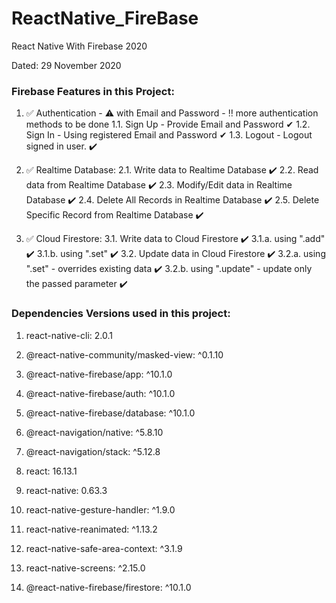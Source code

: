 # ReactNative_FireBase
React Native With Firebase 2020

Dated: 29 November 2020

### Firebase Features in this Project:
1. ✅ Authentication - ⚠️ with Email and Password - ‼️ more authentication methods to be done
  1.1. Sign Up - Provide Email and Password ✔
  1.2. Sign In - Using registered Email and Password ✔
  1.3. Logout - Logout signed in user. ✔️

2. ✅ Realtime Database:
  2.1. Write data to Realtime Database ✔️
  2.2. Read data from Realtime Database ✔️
  2.3. Modify/Edit data in Realtime Database ✔️
  2.4. Delete All Records in Realtime Database ✔️
  2.5. Delete Specific Record from Realtime Database ✔️

3. ✅ Cloud Firestore:
  3.1. Write data to Cloud Firestore ✔️
  3.1.a. using ".add" ✔️
  3.1.b. using ".set" ✔️
  3.2. Update data in Cloud Firestore ✔️
  3.2.a. using ".set" - overrides existing data ✔️
  3.2.b. using ".update" - update only the passed parameter ✔️
    

### Dependencies Versions used in this project:
1. react-native-cli: 2.0.1

2. @react-native-community/masked-view: ^0.1.10
3. @react-native-firebase/app: ^10.1.0
4. @react-native-firebase/auth: ^10.1.0
5. @react-native-firebase/database: ^10.1.0
6. @react-navigation/native: ^5.8.10
7. @react-navigation/stack: ^5.12.8
8. react: 16.13.1
9. react-native: 0.63.3
10. react-native-gesture-handler: ^1.9.0
11. react-native-reanimated: ^1.13.2
12. react-native-safe-area-context: ^3.1.9
13. react-native-screens: ^2.15.0
14. @react-native-firebase/firestore: ^10.1.0
